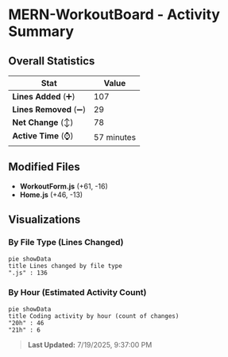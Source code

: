 # MERN-WorkoutBoard - Activity Summary 

## Overall Statistics

| Stat                   | Value                                                             |
| ---------------------- | ----------------------------------------------------------------- |
| **Lines Added** (➕)   | 107                                          |
| **Lines Removed** (➖) | 29                                        |
| **Net Change** (↕)    | 78                |
| **Active Time** (⌚)   | 57 minutes |


## Modified Files
- **WorkoutForm.js** (+61, -16)
- **Home.js** (+46, -13)

## Visualizations

### By File Type (Lines Changed)

```mermaid
pie showData
title Lines changed by file type
".js" : 136
```

### By Hour (Estimated Activity Count)

```mermaid
pie showData
title Coding activity by hour (count of changes)
"20h" : 46
"21h" : 6
```


> **Last Updated:** 7/19/2025, 9:37:00 PM